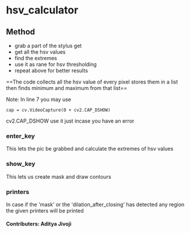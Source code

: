 # hsv_calculator

## Method

* grab a part of the stylus get
* get all the hsv values
* find the extremes
* use it as rane for hsv thresholding
* repeat above for better results

==The code collects all the hsv value of every pixel stores them in a list then finds minimum and maximum from that list==

 
Note: In line 7 you may use
```
cap = cv.VideoCapture(0 + cv2.CAP_DSHOW)
```
cv2.CAP_DSHOW use it just incase you have an error

### enter_key

This lets the pic be grabbed and calculate the extremes of hsv values

### show_key

This lets us create mask and draw contours

### printers

In case if the 'mask' or the 'dilation_after_closing' has detected any region the given printers will be printed

#### Contributers: Aditya Jivoji
